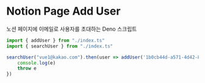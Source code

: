 # Notion Page Add User
노션 페이지에 이메일로 사용자를 초대하는 Deno 스크립트

```typescript
import { addUser } from "./index.ts"
import { searchUser } from "./index.ts"

searchUser("vue1@kakao.com").then(user => addUser('1b0cb44d-a571-4d42-8e2e-80a5c6e5ba02', user.value.value.id)).catch(e => {
    console.log(e)
    throw e
})
```